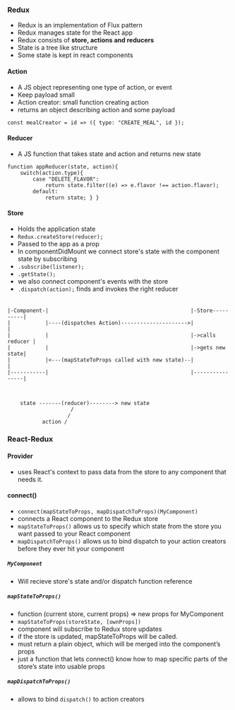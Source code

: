 
### Redux

* Redux is an implementation of Flux pattern
* Redux manages state for the React app
* Redux consists of **store, actions and reducers**
* State is a tree like structure
* Some state is kept in react components

#### Action

* A JS object representing one type of action, or event
* Keep payload small
* Action creator: small function creating action
* returns an object describing action and some payload

```
const mealCreator = id => ({ type: "CREATE_MEAL", id });
```

#### Reducer

* A JS function that takes state and action and returns new state

```
function appReducer(state, action){
    switch(action.type){
        case "DELETE_FLAVOR":
            return state.filter((e) => e.flavor !== action.flavor);
        default:
            return state; } }
```


#### Store

* Holds the application state
* `Redux.createStore(reducer);` 
* Passed to the app as a prop
* In componentDidMount we connect store's state with the component state by subscribing
* `.subscribe(listener);`
* `.getState();`
* we also connect component's events with the store
* `.dispatch(action);` finds and invokes the right reducer


#### 
```

|-Component-|                                             |-Store----------|
|           |----(dispatches Action)--------------------->|                |
|           |                                             |->calls reducer |  
|           |                                             |->gets new state|
|           |<---(mapStateToProps called with new state)--|                |
|-----------|                                             |----------------|



    state -------(reducer)--------> new state
                    /
                   /
           action /

```

### React-Redux

#### Provider

* uses React's context to pass data from the store to any component that needs it.

#### connect()

* `connect(mapStateToProps, mapDispatchToProps)(MyComponent)`
* connects a React component to the Redux store
* `mapStateToProps()` allows us to specify which state from the store you want passed to your React component
* `mapDispatchToProps()` allows us to bind dispatch to your action creators before they ever hit your component

##### `MyComponent` 

* Will recieve store's state and/or dispatch function reference

##### `mapStateToProps()`

* function (current store, current props) =>  new props for MyComponent
* `mapStateToProps(storeState, [ownProps])`
* component will subscribe to Redux store updates 
* if the store is updated, mapStateToProps will be called.
* must return a plain object, which will be merged into the component’s props
* just a function that lets connect() know how to map specific parts of the store’s state into usable props

##### `mapDispatchToProps()`

* allows to bind `dispatch()` to action creators
